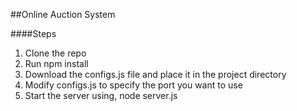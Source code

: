 ##Online Auction System

####Steps
1. Clone the repo 
2. Run npm install
3. Download the configs.js file and place it in the project directory
4. Modify configs.js to specify the port you want to use
5. Start the server using,   node server.js